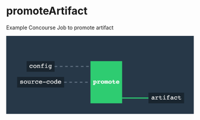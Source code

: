 # promoteArtifact
Example Concourse Job to promote artifact

![Promote Artifact Pipeline](/promoteArtifactPipeline.png?raw=true "Promote Artifact Pipeline")
